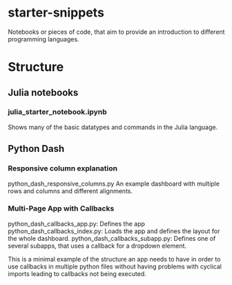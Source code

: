 # starter-snippets
Notebooks or pieces of code, that aim to provide an introduction to different programming languages.

# Structure
## Julia notebooks
### julia_starter_notebook.ipynb
Shows many of the basic datatypes and commands in the Julia language.

## Python Dash
### Responsive column explanation
python_dash_responsive_columns.py
An example dashboard with multiple rows and columns and different alignments.

### Multi-Page App with Callbacks
python_dash_callbacks_app.py: Defines the app
python_dash_callbacks_index.py: Loads the app and defines the layout for the whole dashboard.
python_dash_callbacks_subapp.py: Defines one of several subapps, that uses a callback for a dropdown element.

This is a minimal example of the structure an app needs to have in order to use callbacks in multiple python files without having problems with cyclical imports leading to callbacks not being executed.

